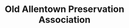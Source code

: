 ---
layout: repo
title: "Old Allentown Preservation Association"
id: 13056
permalink: repos/13056/
---